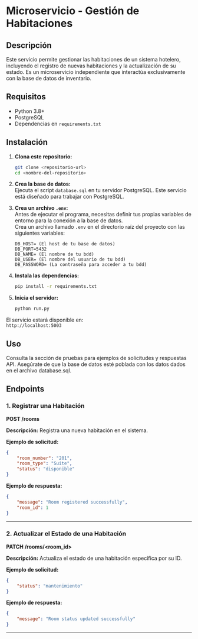 # Microservicio - Gestión de Habitaciones

## Descripción
Este servicio permite gestionar las habitaciones de un sistema hotelero, incluyendo el registro de nuevas habitaciones y la actualización de su estado. Es un microservicio independiente que interactúa exclusivamente con la base de datos de inventario.

## Requisitos
- Python 3.8+
- PostgreSQL
- Dependencias en `requirements.txt`

## Instalación
1. **Clona este repositorio:**
   ```bash
   git clone <repositorio-url>
   cd <nombre-del-repositorio>
   ```

2. **Crea la base de datos:**  
   Ejecuta el script `database.sql` en tu servidor PostgreSQL. Este servicio está diseñado para trabajar con PostgreSQL.

3. **Crea un archivo `.env`:**  
   Antes de ejecutar el programa, necesitas definir tus propias variables de entorno para la conexión a la base de datos.  
   Crea un archivo llamado `.env` en el directorio raíz del proyecto con las siguientes variables:  
   ```env
   DB_HOST= (El host de tu base de datos)
   DB_PORT=5432
   DB_NAME= (El nombre de tu bdd)
   DB_USER= (El nombre del usuario de tu bdd)
   DB_PASSWORD= (La contraseña para acceder a tu bdd)
   ```

4. **Instala las dependencias:**
   ```bash
   pip install -r requirements.txt
   ```

5. **Inicia el servidor:**
   ```bash
   python run.py
   ```

El servicio estará disponible en:  
`http://localhost:5003`

## Uso
Consulta la sección de pruebas para ejemplos de solicitudes y respuestas API. Asegúrate de que la base de datos esté poblada con los datos dados en el archivo database.sql.

## Endpoints

### **1. Registrar una Habitación**
**POST /rooms**

**Descripción:** Registra una nueva habitación en el sistema.

**Ejemplo de solicitud:**
```json
{
    "room_number": "201",
    "room_type": "Suite",
    "status": "disponible"
}
```

**Ejemplo de respuesta:**
```json
{
    "message": "Room registered successfully",
    "room_id": 1
}
```

---

### **2. Actualizar el Estado de una Habitación**
**PATCH /rooms/<room_id>**

**Descripción:** Actualiza el estado de una habitación específica por su ID.

**Ejemplo de solicitud:**
```json
{
    "status": "mantenimiento"
}
```

**Ejemplo de respuesta:**
```json
{
    "message": "Room status updated successfully"
}
```

---
